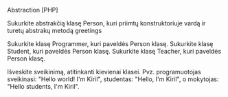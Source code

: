 Abstraction [PHP]

Sukurkite abstrakčią klasę Person, kuri priimtų konstruktoriuje vardą ir turetų abstrakų metodą greetings

Sukurkite klasę Programmer, kuri paveldės Person klasę.
Sukurkite klasę Student, kuri paveldės Person klasę.
Sukurkite klasę Teacher, kuri paveldės Person klasę.

Išveskite sveikinimą, atitinkanti kievienai klasei. Pvz. programuotojas sveikinasi: "Hello world! I'm Kiril", studentas: "Hello, I'm Kiril", o mokytojas: "Hello students, I'm Kiril".
